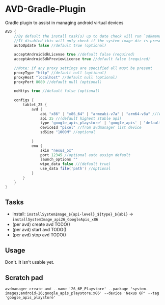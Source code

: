 # AVD-Gradle-Plugin
Gradle plugin to assist in managing android virtual devices

```groovy
AVD {
    //By default the install task(s) up to date check will run `sdkmanager` to see if an update is available
    //If disabled this will only check if the system image dir is present
    autoUpdate false //default true (optional)
    
    acceptAndroidSdkLicense true //default false (required)
    acceptAndroidSdkPreviewLicense true //default false (required)
    
    //Note: if any proxy settings are specified all must be present
    proxyType "http" //default null (optional)
    proxyHost "localhost" //default null (optional)
    proxyPort 8080 //default null (optional)
    
    noHttps true //default false (optional)
    
    configs {
        tablet_25 {
            avd {
                abi "x86" | "x86_64" | "armeabi-v7a" | "arm64-v8a" //(default x86_64)
                api 25 //(default highest stable api)
                type 'google_apis_playstore' | 'google_apis' | 'default' | 'android-wear' | 'android-tv' //(default google_apis)
                deviceId "pixel" //from avdmanager list device
                sdSize "1000M" //optional
    
            }
            emu {
                skin "nexus_5x"
                port 12345 //optional auto assign default
                launch_options ""
                wipe_data false //(default true)
                use_data file('path') //optional
            }
        }
    }
}
```

## Tasks 
 - Install: `installSystemImage_${api-level}_${type}_${abi}` -> `installSystemImage_api26_GoogleApis_x86` 
 - (per avd) create avd TODO()
 - (per avd) start avd TODO()
 - (per avd) stop avd TODO()
 
 ## Usage
 Don't. It isn't usable yet. 
 
 ## Scratch pad

 `avdmanager create avd --name '26_6P_Playstore' --package 'system-images;android-26;google_apis_playstore;x86' --device 'Nexus 6P' --tag 'google_apis_playstore'`
